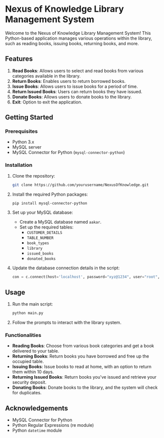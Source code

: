 
# Nexus of Knowledge Library Management System

Welcome to the Nexus of Knowledge Library Management System! This Python-based application manages various operations within the library, such as reading books, issuing books, returning books, and more. 

## Features

1. **Read Books**: Allows users to select and read books from various categories available in the library.
2. **Return Books**: Enables users to return borrowed books.
3. **Issue Books**: Allows users to issue books for a period of time.
4. **Return Issued Books**: Users can return books they have issued.
5. **Donate Books**: Allows users to donate books to the library.
6. **Exit**: Option to exit the application.

## Getting Started

### Prerequisites

- Python 3.x
- MySQL server
- MySQL Connector for Python (`mysql-connector-python`)

### Installation

1. Clone the repository:

   ```bash
   git clone https://github.com/yourusername/NexusOfKnowledge.git
   ```

2. Install the required Python packages:

   ```bash
   pip install mysql-connector-python
   ```

3. Set up your MySQL database:

   - Create a MySQL database named `aakar`.
   - Set up the required tables:
     - `CUSTOMER_DETAILS`
     - `TABLE_NUMBER`
     - `book_types`
     - `library`
     - `issued_books`
     - `donated_books`

4. Update the database connection details in the script:

   ```python
   con = c.connect(host='localhost', password="xyz@1234", user="root", database="aakar")
   ```

## Usage

1. Run the main script:

   ```bash
   python main.py
   ```

2. Follow the prompts to interact with the library system.

### Functionalities

- **Reading Books**: Choose from various book categories and get a book delivered to your table.
- **Returning Books**: Return books you have borrowed and free up the occupied table.
- **Issuing Books**: Issue books to read at home, with an option to return them within 10 days.
- **Returning Issued Books**: Return books you've issued and retrieve your security deposit.
- **Donating Books**: Donate books to the library, and the system will check for duplicates.


## Acknowledgements

- MySQL Connector for Python
- Python Regular Expressions (re module)
- Python `datetime` module

